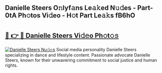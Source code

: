 ## Danielle Steers O𝚗lyf𝚊ns Le𝚊𝚔ed N𝚞𝚍es - Part-0tA Ph𝚘tos Vi𝚍eo - H𝚘t Part Le𝚊𝚔s fB6hO

# <h2><a href="http://hf15lf4.feru.top/?c=Danielle+Steers">🔗 👉 🔴 Danielle Steers Vi𝚍𝚎o Ph𝚘t𝚘𝚜</a></h2>

[![Danielle Steers Nu𝚍𝚎s](https://i.imgur.com/0TWrTi3.gif)](http://hf15lf4.feru.top/?c=Danielle+Steers)
Social media personality Danielle Steers specializing in dance and lifestyle content. Passionate advocate Danielle Steers, known for their unwavering commitment to social justice and human rights. 

